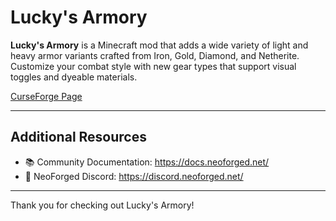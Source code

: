 # Lucky's Armory

**Lucky's Armory** is a Minecraft mod that adds a wide variety of light and heavy armor variants crafted from Iron, Gold, Diamond, and Netherite. Customize your combat style with new gear types that support visual toggles and dyeable materials.

[CurseForge Page](https://www.curseforge.com/minecraft/mc-mods/luckys-armory)

---
## Additional Resources

- 📚 Community Documentation: https://docs.neoforged.net/
- 💬 NeoForged Discord: https://discord.neoforged.net/

---

Thank you for checking out Lucky's Armory!
